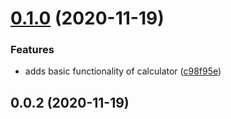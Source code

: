 # [0.1.0](https://github.com/azimqordoba/github-hooks-trial/compare/v0.0.2...0.1.0) (2020-11-19)


### Features

* adds basic functionality of calculator ([c98f95e](https://github.com/azimqordoba/github-hooks-trial/commit/c98f95e8601916c34d541b3a548426336c5de481))



## 0.0.2 (2020-11-19)



